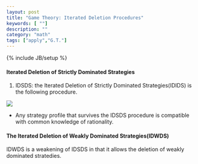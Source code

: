 ```yaml
---
layout: post
title: "Game Theory: Iterated Deletion Procedures"
keywords: [ ""]
description: ""
category: "math"
tags: ["apply","G.T."]
---
```

{% include JB/setup %}

#### Iterated Deletion of Strictly Dominated Strategies
1. IDSDS: the Iterated Deletion of Strictly Dominated Strategies(IDIDS) is the
   following procedure. 

<img
src="{{IMAGE_PATH}}/math-apply-game-theory-ordinal-payoffs-nash-equilibrium-IDSDS.png" />

- Any strategy profile that survives the IDSDS procedure is compatible with common knowledge of
rationality.

#### The Iterated Deletion of Weakly Dominated Strategies(IDWDS)
IDWDS is a weakening of IDSDS in that it allows the deletion of weakly dominated stratedies.



